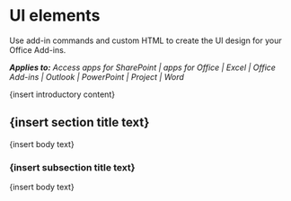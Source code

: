 
# UI elements
Use add-in commands and custom HTML to create the UI design for your Office Add-ins.

 _**Applies to:** Access apps for SharePoint | apps for Office | Excel | Office Add-ins | Outlook | PowerPoint | Project | Word_

{insert introductory content}

## {insert section title text}

{insert body text}


### {insert subsection title text}

{insert body text}

